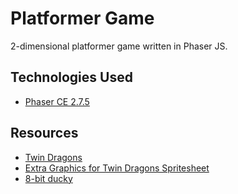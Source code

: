 # Platformer Game
2-dimensional platformer game written in Phaser JS.

## Technologies Used
- [Phaser CE 2.7.5](https://phaser.io/)

## Resources
- [Twin Dragons](http://opengameart.org/content/twin-dragons)
- [Extra Graphics for Twin Dragons Spritesheet](http://opengameart.org/content/extra-graphics-for-twin-dragons-spritesheet)
- [8-bit ducky](https://www.dl-sounds.com/royalty-free/8-bit-ducky/)
